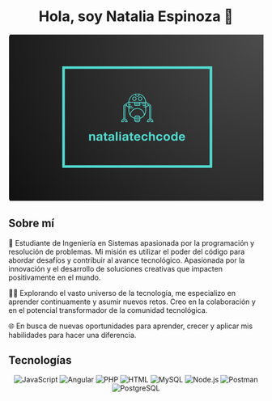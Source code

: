 <div align="center">
  <h1 align="center">Hola, soy Natalia Espinoza 👋</h1>
</div>
<img src="https://github.com/NataliaTechCode/NataliaTechCode/blob/main/portada.png?raw=true" alt="TuNombreImagen">

## Sobre mí

🚀 Estudiante de Ingeniería en Sistemas apasionada por la programación y resolución de problemas. Mi misión es utilizar el poder del código para abordar desafíos y contribuir al avance tecnológico. Apasionada por la innovación y el desarrollo de soluciones creativas que impacten positivamente en el mundo.

👩‍💻 Explorando el vasto universo de la tecnología, me especializo en aprender continuamente y asumir nuevos retos. Creo en la colaboración y en el potencial transformador de la comunidad tecnológica.

🌐 En busca de nuevas oportunidades para aprender, crecer y aplicar mis habilidades para hacer una diferencia.

## Tecnologías

<div align="center">
  <img src="https://img.shields.io/badge/JavaScript-F7DF1E?style=for-the-badge&logo=javascript&logoColor=black" alt="JavaScript">
  <img src="https://img.shields.io/badge/Angular-DD0031?style=for-the-badge&logo=angular&logoColor=white" alt="Angular">
  <img src="https://img.shields.io/badge/PHP-777BB4?style=for-the-badge&logo=php&logoColor=white" alt="PHP">
  <img src="https://img.shields.io/badge/HTML5-E34F26?style=for-the-badge&logo=html5&logoColor=white" alt="HTML">
  <img src="https://img.shields.io/badge/MySQL-4479A1?style=for-the-badge&logo=mysql&logoColor=white" alt="MySQL">
  <img src="https://img.shields.io/badge/Node.js-43853D?style=for-the-badge&logo=node.js&logoColor=white" alt="Node.js">
  <img src="https://img.shields.io/badge/Postman-FF6C37?style=for-the-badge&logo=postman&logoColor=white" alt="Postman">
  <img src="https://img.shields.io/badge/PostgreSQL-336791?style=for-the-badge&logo=postgresql&logoColor=white" alt="PostgreSQL">
</div>


